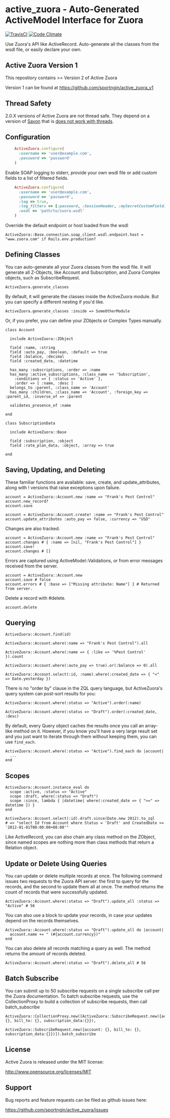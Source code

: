 # active_zuora - Auto-Generated ActiveModel Interface for Zuora

[![TravisCI](https://secure.travis-ci.org/sportngin/active_zuora.png "TravisCI")](http://travis-ci.org/sportngin/active_zuora "Travis-CI ActiveZuora") [![Code Climate](https://codeclimate.com/github/sportngin/active_zuora.png)](https://codeclimate.com/github/sportngin/active_zuora)

Use Zuora's API like ActiveRecord.  Auto-generate all the classes from the wsdl file, or easily declare your own.

## Active Zuora Version 1
This repostiory contains >= Version 2 of Active Zuora

Version 1 can be found at https://github.com/sportngin/active_zuora_v1

## Thread Safety
2.0.X versions of Active Zuora are not thread safe. They depend on a version of [Savon](https://github.com/savonrb/savon) that is [does not work with threads](https://github.com/savonrb/savon/issues/259).

## Configuration

```ruby
    ActiveZuora.configure(
      :username => 'user@example.com',
      :password => 'password'
    )
```

Enable SOAP logging to stderr, provide your own wsdl file or add custom
fields to a list of filtered fields.

```ruby
    ActiveZuora.configure(
      :username => 'user@example.com',
      :password => 'password',
      :log => true,
      :log_filters => [:password, :SessionHeader, :mySecretCustomField1, :mySecretCustomField1], # Defaults to [:password, :SessionHeader]
      :wsdl => 'path/to/zuora.wsdl'
    )
```
Override the default endpoint or host loaded from the wsdl

```
ActiveZuora::Base.connection.soap_client.wsdl.endpoint.host = "www.zuora.com" if Rails.env.production?
````

## Defining Classes

You can auto-generate all your Zuora classes from the wsdl file.  It will generate all Z-Objects, like Account and Subscription, and Zuora Complex objects, such as SubscribeRequest.

    ActiveZuora.generate_classes

By default, it will generate the classes inside the ActiveZuora module.  But you can specify a different nesting if you'd like.

    ActiveZuora.generate_classes :inside => SomeOtherModule

Or, if you prefer, you can define your ZObjects or Complex Types manually.

    class Account

      include ActiveZuora::ZObject

      field :name, :string
      field :auto_pay, :boolean, :default => true
      field :balance, :decimal
      field :created_date, :datetime

      has_many :subscriptions, :order => :name
      has_many :active_subscriptions, :class_name => 'Subscription',
        :conditions => { :status => 'Active' },
        :order => [ :name, :desc ]
      belongs_to :parent, :class_name => 'Account'
      has_many :children, :class_name => 'Account', :foreign_key => :parent_id, :inverse_of => :parent

      validates_presence_of :name

    end

    class SubscriptionData

      include ActiveZuora::Base

      field :subscription, :object
      field :rate_plan_data, :object, :array => true

    end

## Saving, Updating, and Deleting

These familiar functions are available: save, create, and update_attributes, along with ! versions that raise exceptions upon failure.

    account = ActiveZuora::Account.new :name => "Frank's Pest Control"
    account.new_record?
    account.save

    account = ActiveZuora::Account.create! :name => "Frank's Pest Control"
    account.update_attributes :auto_pay => false, :currency => "USD"

Changes are also tracked.

    account = ActiveZuora::Account.new :name => "Frank's Pest Control"
    account.changes # { :name => [nil, "Frank's Pest Control"] }
    account.save!
    account.changes # []

Errors are captured using ActiveModel::Validations, or from error messages received from the server.

    account = ActiveZuora::Account.new
    account.save # false
    account.errors # { :base => ["Missing attribute: Name"] } # Returned from server.

Delete a record with #delete.

    account.delete

## Querying

    ActiveZuora::Account.find(id)

    ActiveZuora::Account.where(:name => "Frank's Pest Control").all

    ActiveZuora::Account.where(:name => { :like => '%Pest Control' }).count

    ActiveZuora::Account.where(:auto_pay => true).or(:balance => 0).all

    ActiveZuora::Account.select(:id, :name).where(:created_date => { "<" => Date.yesterday })

There is no "order by" clause in the ZQL query language, but ActiveZuora's query system can post-sort results for you:

    ActiveZuora::Account.where(:status => "Active").order(:name)

    ActiveZuora::Account.where(:status => "Draft").order(:created_date, :desc)

By default, every Query object caches the results once you call an array-like method on it.  However, if you know you'll have a very large result set and you just want to iterate through them without keeping them, you can use `find_each`.

    ActiveZuora::Account.where(:status => "Active").find_each do |account|
      ...
    end

## Scopes

    ActiveZuora::Account.instance_eval do
      scope :active, :status => "Active"
      scope :draft, where(:status => "Draft")
      scope :since, lambda { |datetime| where(:created_date => { ">=" => datetime }) }
    end

    ActiveZuora::Account.select(:id).draft.since(Date.new 2012).to_zql
    # => "select Id from Account where Status = 'Draft' and CreatedDate >= '2012-01-01T00:00:00+08:00'"

Like ActiveRecord, you can also chain any class method on the ZObject, since named scopes are nothing more than class methods that return a Relation object.

## Update or Delete Using Queries

You can update or delete multiple records at once.  The following command issues two requests to the Zuora API server: the first to query for the records, and the second to update them all at once.  The method returns the count of records that were successfully updated.

    ActiveZuora::Account.where(:status => "Draft").update_all :status => "Active" # 56

You can also use a block to update your records, in case your updates depend on the records themselves.

    ActiveZuora::Account.where(:status => "Draft").update_all do |account|
      account.name += " (#{account.currency})"
    end

You can also delete all records matching a query as well.  The method returns the amount of records deleted.

    ActiveZuora::Account.where(:status => "Draft").delete_all # 56

## Batch Subscribe

You can submit up to 50 subscribe requests on a single subscribe call per the Zuora documentation.  To batch subscribe requests, use the CollectionProxy to build a collection of subscribe requests, then call batch_subscribe

    ActiveZuora::CollectionProxy.new([ActiveZuora::SubscribeRequest.new({account: {}, bill_to: {}, subscription_data:{}}), 
                                      ActiveZuora::SubscribeRequest.new({account: {}, bill_to: {}, subscription_data:{}})]).batch_subscribe


## License

Active Zuora is released under the MIT license:

http://www.opensource.org/licenses/MIT

## Support

Bug reports and feature requests can be filed as github issues here:

https://github.com/sportngin/active_zuora/issues
